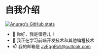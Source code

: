 # 自我介绍

[![Anurag's GitHub stats](https://github-readme-stats.vercel.app/api?username=Jy-EggRoll)](https://github.com/anuraghazra/github-readme-stats)

- 👋 你好，我是蛋卷儿！
- 🌱 我正在学习前端开发技术和其他编程技术
- 📫 我的邮箱是 JyEggRoll@outlook.com
